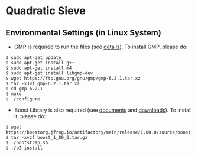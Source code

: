 # Quadratic Sieve
## Environmental Settings (in Linux System)
* GMP is required to run the files (see [details](https://gmplib.org/)). To install GMP, please do:
```
$ sudo apt-get update
$ sudo apt-get install g++
$ sudo apt-get install m4
$ sudo apt-get install libgmp-dev
$ wget https://ftp.gnu.org/gnu/gmp/gmp-6.2.1.tar.xz
$ tar -xJvf gmp-6.2.1.tar.xz
$ cd gmp-6.2.1
$ make
$ ./configure
```
* Boost Library is also required (see [documents](https://www.boost.org/doc/libs/1_39_0/more/getting_started/unix-variants.html) and [downloads](https://www.boost.org/users/download/)). To install it, please do:
```
$ wget https://boostorg.jfrog.io/artifactory/main/release/1.80.0/source/boost_1_80_0.tar.gz
$ tar -xvzf boost_1_80_0.tar.gz
$ ./bootstrap.sh
$ ./b2 install
```
